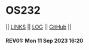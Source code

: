 ---
---
# OS232

|| [LINKS](LINKS/) || [LOG](TXT/mylog.txt) || [GitHub](https://github.com/shanahandnlf/os232/) ||

#### REV01: Mon 11 Sep 2023 16:20
